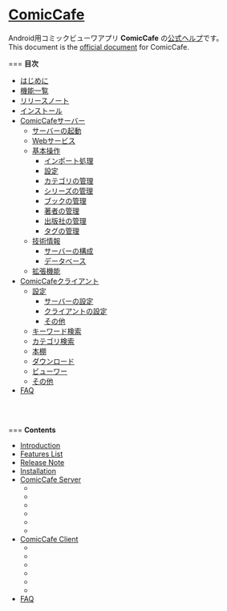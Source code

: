 **[ComicCafe](https://play.google.com/store/apps/details?id=com.burton999.cc.client)**
=============
Android用コミックビューワアプリ **ComicCafe** の[公式ヘルプ](#japanese)です。  
This document is the [official document](#english) for ComicCafe.

===
**<a name ="japanese">目次</a>**  
- [はじめに](documents/ja/Introduction.mkd)
- [機能一覧](documents/ja/FeaturesList.mkd)
- [リリースノート](documents/ja/ReleaseNote.mkd)
- [インストール](documents/ja/Installation.mkd)
- [ComicCafeサーバー](documents/ja/Server.mkd)
	- [サーバーの起動](documents/ja/Server/Launch.mkd)
	- [Webサービス](documents/ja/Server/Webservice.mkd)
	- [基本操作](documents/ja/Server/BasicOperations.mkd)
		- [インポート処理](documents/ja/Server/BasicOperations/Import.mkd)
		- [設定](documents/ja/Server/BasicOperations/Settings.mkd)
		- [カテゴリの管理](documents/ja/Server/BasicOperations/ManagementCategory.mkd)
		- [シリーズの管理](documents/ja/Server/BasicOperations/ManagementSeries.mkd)
		- [ブックの管理](documents/ja/Server/BasicOperations/ManagementBook.mkd)
		- [著者の管理](documents/ja/Server/BasicOperations/ManagementAuthor.mkd)
		- [出版社の管理](documents/ja/Server/BasicOperations/ManagementPublisher.mkd)
		- [タグの管理](documents/ja/Server/BasicOperations/ManagementTag.mkd)
	- [技術情報](documents/ja/Server/TechnicalInformation.mkd)
	    - [サーバーの構成](documents/ja/Server/TechnicalInformation/SystemArchitecture.mkd)
	    - [データベース](documents/ja/Server/TechnicalInformation/Database.mkd)
	- [拡張機能](documents/ja/Server/Extension.mkd)
- [ComicCafeクライアント](documents/ja/Client.mkd)
	- [設定]()
		- [サーバーの設定]()
		- [クライアントの設定]()
		- [その他]()
	- [キーワード検索]()
	- [カテゴリ検索]()
	- [本棚]()
	- [ダウンロード]()
	- [ビューワー]()
	- [その他]()
- [FAQ](documents/ja/FAQ.mkd)

<br/>
<br/>

===
**<a name ="english">Contents</a>**  
- [Introduction](documents/en/Introduction.mkd)
- [Features List](documents/en/FeaturesList.mkd)
- [Release Note](documents/en/ReleaseNote.mkd)
- [Installation](documents/en/Installation.mkd)
- [ComicCafe Server](documents/en/Server.mkd)
	- []()
	- []()
	- []()
	- []()
	- []()
	- []()
- [ComicCafe Client](documents/en/Client.mkd)
	- []()
	- []()
	- []()
	- []()
	- []()
	- []()
- [FAQ](documents/en/FAQ.mkd)


